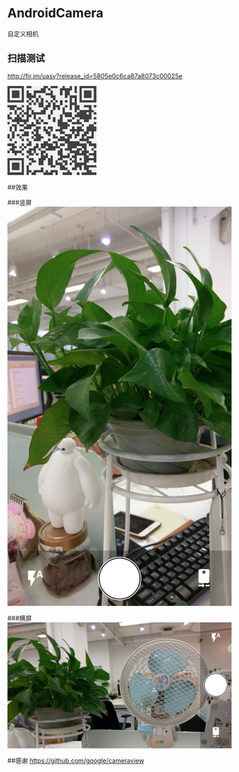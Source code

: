 # AndroidCamera
自定义相机

## 扫描测试
http://fir.im/uasy?release_id=5805e0c6ca87a8073c00025e

![image](https://github.com/dalong982242260/AndroidCamera/blob/master/img/camera3.png?raw=true)


##效果

###竖屏
![image](https://github.com/dalong982242260/AndroidCamera/blob/master/img/camera.png?raw=true)


###横屏
![image](https://github.com/dalong982242260/AndroidCamera/blob/master/img/camera2.png?raw=true)

##感谢
https://github.com/google/cameraview